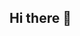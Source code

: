 ## Hi there 👋

<!--
<<<<<<< HEAD
**GonzaloMurillo/gonzalomurillo** is a ✨ _special_ ✨ repository because its `README.md` (this file) appears on your GitHub profile.
=======
**GonzaloMurillo/GonzaloMurillo** is a ✨ _special_ ✨ repository because its `README.md` (this file) appears on your GitHub profile.
>>>>>>> refs/remotes/origin/main

Here are some ideas to get you started:

- 🔭 I’m currently working on ...
- 🌱 I’m currently learning ...
- 👯 I’m looking to collaborate on ...
- 🤔 I’m looking for help with ...
- 💬 Ask me about ...
- 📫 How to reach me: ...
- 😄 Pronouns: ...
- ⚡ Fun fact: ...
-->
